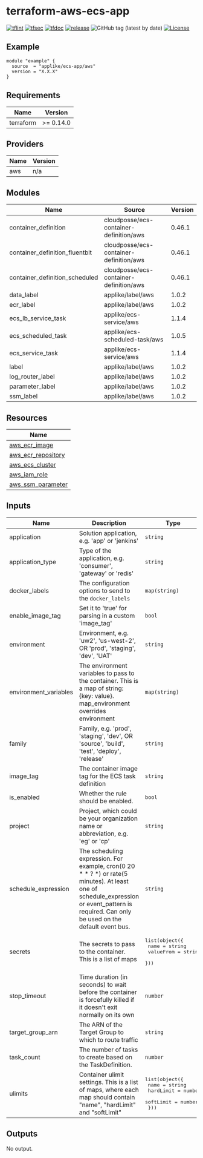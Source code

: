 # terraform-aws-ecs-app

[![tflint](https://github.com/applike/terraform-aws-ecs-app/workflows/tflint/badge.svg?branch=master&event=push)](https://github.com/applike/terraform-aws-ecs-app/actions?query=workflow%3Atflint+event%3Apush+branch%3Amaster)
[![tfsec](https://github.com/applike/terraform-aws-ecs-app/workflows/tfsec/badge.svg?branch=master&event=push)](https://github.com/applike/terraform-aws-ecs-app/actions?query=workflow%3Atfsec+event%3Apush+branch%3Amaster)
[![tfdoc](https://github.com/applike/terraform-aws-ecs-app/workflows/tfdoc/badge.svg?branch=master&event=push)](https://github.com/applike/terraform-aws-ecs-app/actions?query=workflow%3Atfdoc+event%3Apush+branch%3Amaster)
[![release](https://github.com/applike/terraform-aws-ecs-app/workflows/release/badge.svg?branch=master&event=push)](https://github.com/applike/terraform-aws-ecs-app/actions?query=workflow%3Arelease+event%3Apush+branch%3Amaster)
![GitHub tag (latest by date)](https://img.shields.io/github/v/tag/applike/terraform-aws-ecs-app)
[![License](https://img.shields.io/github/license/applike/terraform-aws-ecs-app)](https://github.com/applike/terraform-aws-ecs-app/blob/master/LICENSE)

## Example
```hcl
module "example" {
  source  = "applike/ecs-app/aws"
  version = "X.X.X"
}
```
<!--- BEGIN_TF_DOCS --->
## Requirements

| Name | Version |
|------|---------|
| terraform | >= 0.14.0 |

## Providers

| Name | Version |
|------|---------|
| aws | n/a |

## Modules

| Name | Source | Version |
|------|--------|---------|
| container_definition | cloudposse/ecs-container-definition/aws | 0.46.1 |
| container_definition_fluentbit | cloudposse/ecs-container-definition/aws | 0.46.1 |
| container_definition_scheduled | cloudposse/ecs-container-definition/aws | 0.46.1 |
| data_label | applike/label/aws | 1.0.2 |
| ecr_label | applike/label/aws | 1.0.2 |
| ecs_lb_service_task | applike/ecs-service/aws | 1.1.4 |
| ecs_scheduled_task | applike/ecs-scheduled-task/aws | 1.0.5 |
| ecs_service_task | applike/ecs-service/aws | 1.1.4 |
| label | applike/label/aws | 1.0.2 |
| log_router_label | applike/label/aws | 1.0.2 |
| parameter_label | applike/label/aws | 1.0.2 |
| ssm_label | applike/label/aws | 1.0.2 |

## Resources

| Name |
|------|
| [aws_ecr_image](https://registry.terraform.io/providers/hashicorp/aws/latest/docs/data-sources/ecr_image) |
| [aws_ecr_repository](https://registry.terraform.io/providers/hashicorp/aws/latest/docs/data-sources/ecr_repository) |
| [aws_ecs_cluster](https://registry.terraform.io/providers/hashicorp/aws/latest/docs/data-sources/ecs_cluster) |
| [aws_iam_role](https://registry.terraform.io/providers/hashicorp/aws/latest/docs/data-sources/iam_role) |
| [aws_ssm_parameter](https://registry.terraform.io/providers/hashicorp/aws/latest/docs/data-sources/ssm_parameter) |

## Inputs

| Name | Description | Type | Default | Required |
|------|-------------|------|---------|:--------:|
| application | Solution application, e.g. 'app' or 'jenkins' | `string` | `""` | no |
| application\_type | Type of the application, e.g. 'consumer', 'gateway' or 'redis' | `string` | n/a | yes |
| docker\_labels | The configuration options to send to the `docker_labels` | `map(string)` | `null` | no |
| enable\_image\_tag | Set it to 'true' for parsing in a custom 'image\_tag' | `bool` | `false` | no |
| environment | Environment, e.g. 'uw2', 'us-west-2', OR 'prod', 'staging', 'dev', 'UAT' | `string` | `""` | no |
| environment\_variables | The environment variables to pass to the container. This is a map of string: {key: value}. map\_environment overrides environment | `map(string)` | `null` | no |
| family | Family, e.g. 'prod', 'staging', 'dev', OR 'source', 'build', 'test', 'deploy', 'release' | `string` | `""` | no |
| image\_tag | The container image tag for the ECS task definition | `string` | `""` | no |
| is\_enabled | Whether the rule should be enabled. | `bool` | `true` | no |
| project | Project, which could be your organization name or abbreviation, e.g. 'eg' or 'cp' | `string` | `""` | no |
| schedule\_expression | The scheduling expression. For example, cron(0 20 * * ? *) or rate(5 minutes). At least one of schedule\_expression or event\_pattern is required. Can only be used on the default event bus. | `string` | `""` | no |
| secrets | The secrets to pass to the container. This is a list of maps | <pre>list(object({<br>    name      = string<br>    valueFrom = string<br>  }))</pre> | `null` | no |
| stop\_timeout | Time duration (in seconds) to wait before the container is forcefully killed if it doesn't exit normally on its own | `number` | `null` | no |
| target\_group\_arn | The ARN of the Target Group to which to route traffic | `string` | `""` | no |
| task\_count | The number of tasks to create based on the TaskDefinition. | `number` | `null` | no |
| ulimits | Container ulimit settings. This is a list of maps, where each map should contain "name", "hardLimit" and "softLimit" | <pre>list(object({<br>    name      = string<br>    hardLimit = number<br>    softLimit = number<br>  }))</pre> | `null` | no |

## Outputs

No output.

<!--- END_TF_DOCS --->
